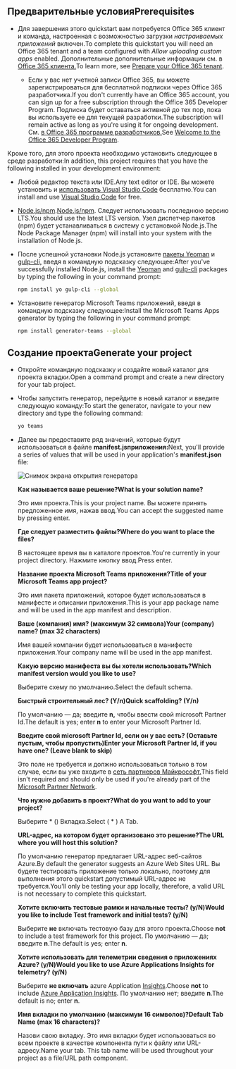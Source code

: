 ## <a name="prerequisites"></a><span data-ttu-id="eeaed-101">Предварительные условия</span><span class="sxs-lookup"><span data-stu-id="eeaed-101">Prerequisites</span></span>

- <span data-ttu-id="eeaed-102">Для завершения этого quickstart вам потребуется Office 365 клиент и команда, настроенная с возможностью загрузки *настраиваемых приложений* включен.</span><span class="sxs-lookup"><span data-stu-id="eeaed-102">To complete this quickstart you will need an Office 365 tenant and a team configured with *Allow uploading custom apps* enabled.</span></span> <span data-ttu-id="eeaed-103">Дополнительные дополнительные информации см. в [Office 365 клиента.](~/concepts/build-and-test/prepare-your-o365-tenant.md)</span><span class="sxs-lookup"><span data-stu-id="eeaed-103">To learn more, see [Prepare your Office 365 tenant](~/concepts/build-and-test/prepare-your-o365-tenant.md).</span></span>

  - <span data-ttu-id="eeaed-104">Если у вас нет учетной записи Office 365, вы можете зарегистрироваться для бесплатной подписки через Office 365 разработчика.</span><span class="sxs-lookup"><span data-stu-id="eeaed-104">If you don't currently have an Office 365 account, you can sign up for a free subscription through the Office 365 Developer Program.</span></span> <span data-ttu-id="eeaed-105">Подписка будет оставаться активной до тех пор, пока вы используете ее для текущей разработки.</span><span class="sxs-lookup"><span data-stu-id="eeaed-105">The subscription will remain active as long as you're using it for ongoing development.</span></span> <span data-ttu-id="eeaed-106">См. [в Office 365 программе разработчиков.](/office/developer-program/microsoft-365-developer-program)</span><span class="sxs-lookup"><span data-stu-id="eeaed-106">See [Welcome to the Office 365 Developer Program](/office/developer-program/microsoft-365-developer-program).</span></span>

<span data-ttu-id="eeaed-107">Кроме того, для этого проекта необходимо установить следующее в среде разработки:</span><span class="sxs-lookup"><span data-stu-id="eeaed-107">In addition, this project requires that you have the following installed in your development environment:</span></span>

- <span data-ttu-id="eeaed-108">Любой редактор текста или IDE.</span><span class="sxs-lookup"><span data-stu-id="eeaed-108">Any text editor or IDE.</span></span> <span data-ttu-id="eeaed-109">Вы можете установить и [использовать Visual Studio Code](https://code.visualstudio.com/download) бесплатно.</span><span class="sxs-lookup"><span data-stu-id="eeaed-109">You can install and use [Visual Studio Code](https://code.visualstudio.com/download) for free.</span></span>

- <span data-ttu-id="eeaed-110">[Node.js/npm](https://nodejs.org/en/).</span><span class="sxs-lookup"><span data-stu-id="eeaed-110">[Node.js/npm](https://nodejs.org/en/).</span></span> <span data-ttu-id="eeaed-111">Следует использовать последнюю версию LTS.</span><span class="sxs-lookup"><span data-stu-id="eeaed-111">You should use the latest LTS version.</span></span> <span data-ttu-id="eeaed-112">Узел диспетчер пакетов (npm) будет устанавливаться в систему с установкой Node.js.</span><span class="sxs-lookup"><span data-stu-id="eeaed-112">The Node Package Manager (npm) will install into your system with the installation of Node.js.</span></span>

- <span data-ttu-id="eeaed-113">После успешной установки Node.js установите [пакеты Yeoman](https://yeoman.io/) и [gulp-cli,](https://www.npmjs.com/package/gulp-cli) введя в командную подсказку следующее:</span><span class="sxs-lookup"><span data-stu-id="eeaed-113">After you've successfully installed Node.js, install the [Yeoman](https://yeoman.io/) and [gulp-cli](https://www.npmjs.com/package/gulp-cli) packages by typing the following in your command prompt:</span></span>

    ```bash
    npm install yo gulp-cli --global
    ```

- <span data-ttu-id="eeaed-114">Установите генератор Microsoft Teams приложений, введя в командную подсказку следующее:</span><span class="sxs-lookup"><span data-stu-id="eeaed-114">Install the Microsoft Teams Apps generator by typing the following in your command prompt:</span></span>

    ```bash
    npm install generator-teams --global
    ```

## <a name="generate-your-project"></a><span data-ttu-id="eeaed-115">Создание проекта</span><span class="sxs-lookup"><span data-stu-id="eeaed-115">Generate your project</span></span>

- <span data-ttu-id="eeaed-116">Откройте командную подсказку и создайте новый каталог для проекта вкладки.</span><span class="sxs-lookup"><span data-stu-id="eeaed-116">Open a command prompt and create a new directory for your tab project.</span></span>

- <span data-ttu-id="eeaed-117">Чтобы запустить генератор, перейдите в новый каталог и введите следующую команду:</span><span class="sxs-lookup"><span data-stu-id="eeaed-117">To start the generator, navigate to your new directory and type the following command:</span></span>

    ```bash
    yo teams
    ```

- <span data-ttu-id="eeaed-118">Далее вы предоставите ряд значений, которые будут использоваться в файле **manifest.jsприложения:**</span><span class="sxs-lookup"><span data-stu-id="eeaed-118">Next, you'll provide a series of values that will be used in your application's **manifest.json** file:</span></span>

    ![Снимок экрана открытия генератора](/microsoftteams/platform/assets/images/tab-images/teamsTabScreenshot.PNG)

    <span data-ttu-id="eeaed-120">**Как называется ваше решение?**</span><span class="sxs-lookup"><span data-stu-id="eeaed-120">**What is your solution name?**</span></span>

    <span data-ttu-id="eeaed-121">Это имя проекта.</span><span class="sxs-lookup"><span data-stu-id="eeaed-121">This is your project name.</span></span> <span data-ttu-id="eeaed-122">Вы можете принять предложенное имя, нажав ввод.</span><span class="sxs-lookup"><span data-stu-id="eeaed-122">You can accept the suggested name by pressing enter.</span></span>

    <span data-ttu-id="eeaed-123">**Где следует разместить файлы?**</span><span class="sxs-lookup"><span data-stu-id="eeaed-123">**Where do you want to place the files?**</span></span>

    <span data-ttu-id="eeaed-124">В настоящее время вы в каталоге проектов.</span><span class="sxs-lookup"><span data-stu-id="eeaed-124">You're currently in your project directory.</span></span> <span data-ttu-id="eeaed-125">Нажмите кнопку ввод.</span><span class="sxs-lookup"><span data-stu-id="eeaed-125">Press enter.</span></span>

    <span data-ttu-id="eeaed-126">**Название проекта Microsoft Teams приложения?**</span><span class="sxs-lookup"><span data-stu-id="eeaed-126">**Title of your Microsoft Teams app project?**</span></span>

    <span data-ttu-id="eeaed-127">Это имя пакета приложений, которое будет использоваться в манифесте и описании приложения.</span><span class="sxs-lookup"><span data-stu-id="eeaed-127">This is your app package name and will be used in the app manifest and description.</span></span>

    <span data-ttu-id="eeaed-128">**Ваше (компания) имя? (максимум 32 символа)**</span><span class="sxs-lookup"><span data-stu-id="eeaed-128">**Your (company) name? (max 32 characters)**</span></span>

    <span data-ttu-id="eeaed-129">Имя вашей компании будет использоваться в манифесте приложения.</span><span class="sxs-lookup"><span data-stu-id="eeaed-129">Your company name will be used in the app manifest.</span></span>

    <span data-ttu-id="eeaed-130">**Какую версию манифеста вы бы хотели использовать?**</span><span class="sxs-lookup"><span data-stu-id="eeaed-130">**Which manifest version would you like to use?**</span></span>

    <span data-ttu-id="eeaed-131">Выберите схему по умолчанию.</span><span class="sxs-lookup"><span data-stu-id="eeaed-131">Select the default schema.</span></span>

    <span data-ttu-id="eeaed-132">**Быстрый строительный лес? (Y/n)**</span><span class="sxs-lookup"><span data-stu-id="eeaed-132">**Quick scaffolding? (Y/n)**</span></span>

    <span data-ttu-id="eeaed-133">По умолчанию — да; введите **n,** чтобы ввести свой microsoft Partner Id.</span><span class="sxs-lookup"><span data-stu-id="eeaed-133">The default is yes; enter **n** to enter your Microsoft Partner Id.</span></span>

    <span data-ttu-id="eeaed-134">**Введите свой microsoft Partner Id, если он у вас есть? (Оставьте пустым, чтобы пропустить)**</span><span class="sxs-lookup"><span data-stu-id="eeaed-134">**Enter your Microsoft Partner Id, if you have one? (Leave blank to skip)**</span></span>

    <span data-ttu-id="eeaed-135">Это поле не требуется и должно использоваться только в том случае, если вы уже входите в [сеть партнеров Майкрософт.](https://partner.microsoft.com)</span><span class="sxs-lookup"><span data-stu-id="eeaed-135">This field isn't required and should only be used if you're already part of the [Microsoft Partner Network](https://partner.microsoft.com).</span></span>

    <span data-ttu-id="eeaed-136">**Что нужно добавить в проект?**</span><span class="sxs-lookup"><span data-stu-id="eeaed-136">**What do you want to add to your project?**</span></span>

    <span data-ttu-id="eeaed-137">Выберите &ast; () Вкладка.</span><span class="sxs-lookup"><span data-stu-id="eeaed-137">Select ( &ast; ) A Tab.</span></span>

    <span data-ttu-id="eeaed-138">**URL-адрес, на котором будет организовано это решение?**</span><span class="sxs-lookup"><span data-stu-id="eeaed-138">**The URL where you will host this solution?**</span></span>

    <span data-ttu-id="eeaed-139">По умолчанию генератор предлагает URL-адрес веб-сайтов Azure.</span><span class="sxs-lookup"><span data-stu-id="eeaed-139">By default the generator suggests an Azure Web Sites URL.</span></span> <span data-ttu-id="eeaed-140">Вы будете тестировать приложение только локально, поэтому для выполнения этого quickstart допустимый URL-адрес не требуется.</span><span class="sxs-lookup"><span data-stu-id="eeaed-140">You'll only be testing your app locally, therefore, a valid URL is not necessary to complete this quickstart.</span></span>

    <span data-ttu-id="eeaed-141">**Хотите включить тестовые рамки и начальные тесты? (y/N)**</span><span class="sxs-lookup"><span data-stu-id="eeaed-141">**Would you like to include Test framework and initial tests? (y/N)**</span></span>

    <span data-ttu-id="eeaed-142">Выберите **не** включать тестовую базу для этого проекта.</span><span class="sxs-lookup"><span data-stu-id="eeaed-142">Choose **not** to include a test framework for this project.</span></span> <span data-ttu-id="eeaed-143">По умолчанию — да; введите **n**.</span><span class="sxs-lookup"><span data-stu-id="eeaed-143">The default is yes; enter **n**.</span></span>

    <span data-ttu-id="eeaed-144">**Хотите использовать для телеметрии сведения о приложениях Azure? (y/N)**</span><span class="sxs-lookup"><span data-stu-id="eeaed-144">**Would you like to use Azure Applications Insights for telemetry? (y/N)**</span></span>

    <span data-ttu-id="eeaed-145">Выберите **не включать** azure Application [Insights](/azure/azure-monitor/app/app-insights-overview).</span><span class="sxs-lookup"><span data-stu-id="eeaed-145">Choose **not** to include [Azure Application Insights](/azure/azure-monitor/app/app-insights-overview).</span></span> <span data-ttu-id="eeaed-146">По умолчанию нет; введите **n**.</span><span class="sxs-lookup"><span data-stu-id="eeaed-146">The default is no; enter **n**.</span></span>

    <span data-ttu-id="eeaed-147">**Имя вкладки по умолчанию (максимум 16 символов)?**</span><span class="sxs-lookup"><span data-stu-id="eeaed-147">**Default Tab Name (max 16 characters)?**</span></span>

    <span data-ttu-id="eeaed-148">Назови свою вкладку. Это имя вкладки будет использоваться во всем проекте в качестве компонента пути к файлу или URL-адресу.</span><span class="sxs-lookup"><span data-stu-id="eeaed-148">Name your tab. This tab name will be used throughout your project as a file/URL path component.</span></span>
